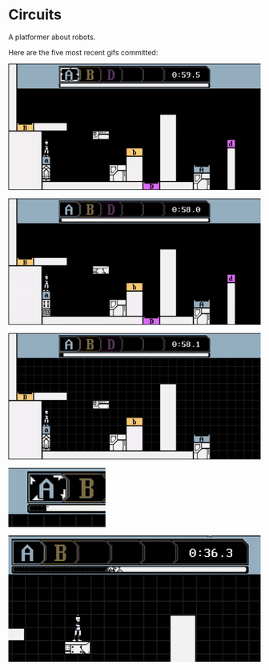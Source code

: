 # Circuits
A platformer about robots.

Here are the five most recent gifs committed:

![052-ui-tweaks.gif](gifs/052-ui-tweaks.gif?raw=true "052-ui-tweaks")

![051-multiple-characters-in-level.gif](gifs/051-multiple-characters-in-level.gif?raw=true "051-multiple-characters-in-level")

![050-jump-back-to-start.gif](gifs/050-jump-back-to-start.gif?raw=true "050-jump-back-to-start")

![049-character-card-anim.gif](gifs/049-character-card-anim.gif?raw=true "049-character-card-anim")

![048-progress-bar-decay.gif](gifs/048-progress-bar-decay.gif?raw=true "048-progress-bar-decay")
